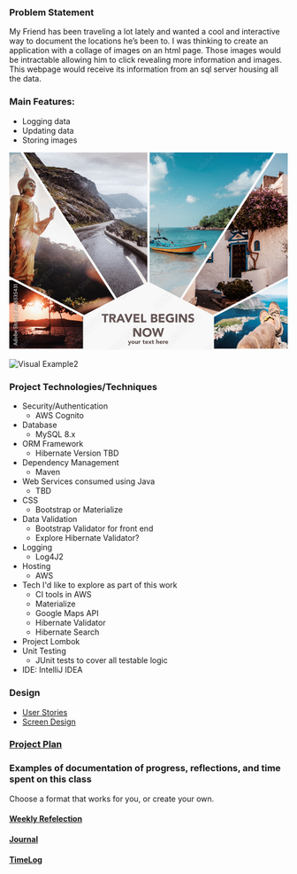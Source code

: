 ### Problem Statement

My Friend has been traveling a lot lately and wanted a cool and interactive way 
to document the locations he’s been to. I was thinking to create an application 
with a collage of images on an html page. Those images would be intractable allowing 
him to click revealing more information and images. This webpage would receive its 
information from an sql server housing all the data.

### Main Features:
- Logging data
- Updating data
- Storing images

![Visual Example1](images/exampleCollage1.jpg)

![Visual Example2](images/exampleCollage2.jpg)


### Project Technologies/Techniques 

* Security/Authentication
  * AWS Cognito
* Database
  * MySQL 8.x
* ORM Framework
  * Hibernate Version TBD
* Dependency Management
  * Maven
* Web Services consumed using Java
  * TBD 
* CSS 
  * Bootstrap or Materialize 
* Data Validation
  * Bootstrap Validator for front end
  * Explore Hibernate Validator?
* Logging
  * Log4J2
* Hosting
  * AWS
* Tech I'd like to explore as part of this work
  * CI tools in AWS
  * Materialize
  * Google Maps API
  * Hibernate Validator
  * Hibernate Search
* Project Lombok
* Unit Testing
  * JUnit tests to cover all testable logic
* IDE: IntelliJ IDEA


### Design

* [User Stories](DesignDocuments/userStories.md)
* [Screen Design](DesignDocuments/Screens.md)


### [Project Plan](ProjectPlan.md)

### Examples of documentation of progress, reflections, and time spent on this class
Choose a format that works for you, or create your own.

#### [Weekly Refelection](WeeklyReflection.md)
#### [Journal](Journal.md)
#### [TimeLog](TimeLog.md)

